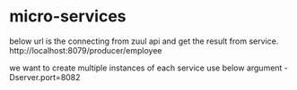 # micro-services

below url is the connecting from zuul api and get the result from service.
http://localhost:8079/producer/employee

we want to create multiple instances of each  service use below  argument 
-Dserver.port=8082

